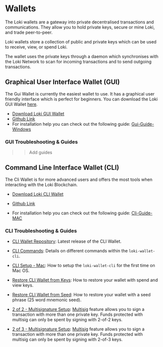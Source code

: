 # Wallets
The Loki wallets are a gateway into private decentralised transactions and communications. They allow you to hold private keys, secure or mine Loki, and trade peer-to-peer. 

Loki wallets store a collection of public and private keys which can be used to receive, view, or spend Loki. 

The wallet uses the private keys through a daemon which synchronises with the Loki Network to scan for incoming transactions and to send outgoing transactions.

## Graphical User Interface Wallet (GUI)
The Gui Wallet is currently the easiest wallet to use. It has a graphical user friendly interface which is perfect for beginners. You can download the Loki GUI Wallet [here](https://github.com/loki-project/loki-gui/releases).

- [Download Loki GUI Wallet](https://github.com/loki-project/loki-gui/releases)
- [Github Link](https://github.com/loki-project/loki-gui/)
- For installation help you can check out the following guide: [Gui-Guide-Windows](https://loki.network/wp-content/uploads/2018/05/GUI-GUIDE-WINDOWS-PDF.pdf)

### GUI Troubleshooting & Guides

>> Add guides

## Command Line Interface Wallet (CLI)
The Cli Wallet is for more advanced users and offers the most tools when interacting with the Loki Blockchain.

- [Download Loki CLI Wallet](https://github.com/loki-project/loki/releases)

- [Github Link](https://github.com/loki-project/loki/)

- For installation help you can check out the following guide: [Cli-Guide-MAC](../Wallets/CliWallet/loki-wallet-cliMacSetup.md)


### CLI Troubleshooting & Guides

- [CLI Wallet Repository](https://github.com/loki-project/loki/releases): Latest release of the CLI Wallet.

- [CLI Commands](../Wallets/CliWallet/WalletCommands.md): Details on different commands within the `loki-wallet-cli`.

- [CLI Setup - Mac](../Wallets/CliWallet/loki-wallet-cliMacSetup.md): How to setup the `loki-wallet-cli` for the first time on Mac OS.

- [Restore CLI Wallet from Keys](../Wallets/CliWallet/WalletRestoreKeys.md): How to restore your wallet with spend and view keys.

- [Restore CLI Wallet from Seed](../Wallets/CliWallet/WalletRestoreSeed.md): How to restore your wallet with a seed phrase (25 word mnemonic seed).

- [2 of 2 - Multisignature Setup](../Wallets/CliWallet/2of2Multisig.md): [Multisig](../Wallets/Multisigniture.md) feature allows you to sign a transaction with more than one private key. Funds protected with multisig can only be spent by signing with 2-of-2 keys.

- [2 of 3 - Multisignature Setup](../Wallets/CliWallet/2of3Multisig.md): [Multisig](../Wallets/Multisigniture.md) feature allows you to sign a transaction with more than one private key. Funds protected with multisig can only be spent by signing with 2-of-3 keys.

